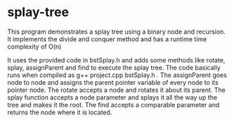 # splay-tree
This program demonstrates a splay tree using a binary node and recursion. It implements the divide and conquer method and has a runtime time complexity of O(n)

It uses the provided code in bstSplay.h and adds some methods like rotate, splay, assignParent and find to execute the splay tree.
The code basically runs when compiled as g++ project.cpp bstSplay.h . The assignParent goes node to node and assigns the parent pointer variable of every node to its pointer node. 
The rotate accepts a node and rotates it about its parent.
The splay function accepts a node parameter and splays it all the way up the tree and makes it the root.
The find accepts a comparable parameter and returns the node where it is located.  
